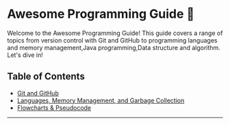 # Awesome Programming Guide 🚀

Welcome to the Awesome Programming Guide! This guide covers a range of topics from version control with Git and GitHub to programming languages and memory management,Java programming,Data structure and algorithm. Let's dive in!

## Table of Contents

- [Git and GitHub](https://github.com/rahullraghuwanshi/CodeForQuality/blob/main/src/main/java/org/example/git_and_github/GitAndGithub.md)
- [Languages, Memory Management, and Garbage Collection](https://github.com/rahullraghuwanshi/CodeForQuality/blob/main/src/main/java/org/example/languages_memory_management/LanguagesAndMemoryManagement.md)
- [Flowcharts & Pseudocode](https://github.com/rahullraghuwanshi/CodeForQuality/blob/main/src/main/java/org/example/flowcharts_and_pseudocode/FlowchartsAndPseudocode.md)

---
